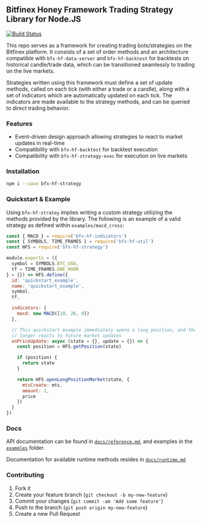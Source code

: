 ## Bitfinex Honey Framework Trading Strategy Library for Node.JS

[![Build Status](https://travis-ci.org/bitfinexcom/bfx-hf-strategy.svg?branch=master)](https://travis-ci.org/bitfinexcom/bfx-hf-strategy)

This repo serves as a framework for creating trading bots/strategies on the
Bitfinex platform. It consists of a set of order methods and an architecture
compatible with `bfx-hf-data-server` and `bfx-hf-backtest` for backtests on
historical candle/trade data, which can be transitioned seamlessly to trading
on the live markets.

Strategies written using this framework must define a set of update methods,
called on each tick (with either a trade or a candle), along with a set of
indicators which are automatically updated on each tick. The indicators are
made available to the strategy methods, and can be queried to direct trading
behavior.

### Features
* Event-driven design approach allowing strategies to react to market updates
  in real-time
* Compatibility with `bfx-hf-backtest` for backtest execution
* Compatibility with `bfx-hf-strategy-exec` for execution on live markets

### Installation

```bash
npm i --save bfx-hf-strategy
```

### Quickstart & Example

Using `bfx-hf-stratey` implies writing a custom strategy utilizing the methods
provided by the library. The following is an example of a valid strategy as
defined within `examples/macd_cross`:

```js
const { MACD } = require('bfx-hf-indicators')
const { SYMBOLS, TIME_FRAMES } = require('bfx-hf-util')
const HFS = require('bfx-hf-strategy')

module.exports = ({
  symbol = SYMBOLS.BTC_USD,
  tf = TIME_FRAMES.ONE_HOUR
} = {}) => HFS.define({
  id: 'quickstart_example',
  name: 'quickstart_example',
  symbol,
  tf,

  indicators: {
    macd: new MACD([10, 26, 9])
  },

  // This quickstart example immediately opens a long position, and then no
  // longer reacts to future market updates
  onPriceUpdate: async (state = {}, update = {}) => {
    const position = HFS.getPosition(state)

    if (position) {
      return state
    }

    return HFS.openLongPositionMarket(state, {
      mtsCreate: mts,
      amount: 1,
      price
    })
  }
})
```

### Docs

API documentation can be found in [`docs/reference.md`](docs/reference.md), and
examples in the [`examples`](examples) folder.

Documentation for available runtime methods resides in
[`docs/runtime.md`](docs/runtime.md)

### Contributing

1. Fork it
2. Create your feature branch (`git checkout -b my-new-feature`)
3. Commit your changes (`git commit -am 'Add some feature'`)
4. Push to the branch (`git push origin my-new-feature`)
5. Create a new Pull Request
